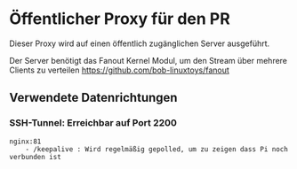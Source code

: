 
# Öffentlicher Proxy für den PR

Dieser Proxy wird auf einen öffentlich zugänglichen Server ausgeführt.

Der Server benötigt das Fanout Kernel Modul, um den Stream über mehrere Clients zu verteilen
https://github.com/bob-linuxtoys/fanout

## Verwendete Datenrichtungen

### SSH-Tunnel: Erreichbar auf Port 2200
    
    nginx:81
        - /keepalive : Wird regelmäßig gepolled, um zu zeigen dass Pi noch verbunden ist
